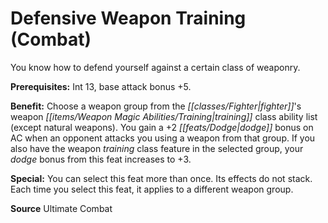 ﻿---
cssclass: [feats]

---
# Defensive Weapon Training (Combat)

You know how to defend yourself against a certain class of weaponry.

**Prerequisites:** Int 13, base attack bonus +5.

**Benefit:** Choose a weapon group from the _[[classes/Fighter|fighter]]_'s weapon _[[items/Weapon Magic Abilities/Training|training]]_ class ability list (except natural weapons). You gain a +2 _[[feats/Dodge|dodge]]_ bonus on AC when an opponent attacks you using a weapon from that group. If you also have the weapon _training_ class feature in the selected group, your _dodge_ bonus from this feat increases to +3.

**Special:** You can select this feat more than once. Its effects do not stack. Each time you select this feat, it applies to a different weapon group.

**Source** Ultimate Combat